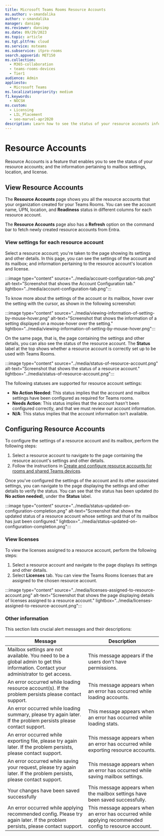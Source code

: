 ```yaml
---
title: Microsoft Teams Rooms Resource Accounts
ms.author: v-smandalika
author: v-smandalika
manager: dansimp
ms.reviewer: dansimp
ms.date: 09/29/2023
ms.topic: article
ms.tgt.pltfrm: cloud
ms.service: msteams
ms.subservice: itpro-rooms
search.appverid: MET150
ms.collection: 
  - M365-collaboration
  - teams-rooms-devices
  - Tier1
audience: Admin
appliesto: 
  - Microsoft Teams
ms.localizationpriority: medium
f1.keywords: 
  - NOCSH
ms.custom: 
  - Licensing
  - LIL_Placement
  - seo-marvel-apr2020
description: Learn how to see the status of your resource accounts information; and the information pertaining to mailbox settings, location, and license.
---
```


# Resource Accounts

Resource Accounts is a feature that enables you to see the status of your resource accounts; and the information pertaining to mailbox settings, location, and license.

## View Resource Accounts

The **Resource Accounts** page shows you all the resource accounts that your organization created for your Teams Rooms. You can see the account name, UPN, location, and **Readiness** status in different columns for each resource account.

The **Resource Accounts** page also has a **Refresh** option on the command bar to fetch newly created resource accounts from Entra.

### View settings for each resource account

Select a resource account; you're taken to the page showing its settings and other details. In this page, you can see the settings of the account and its mailbox; and information pertaining to the resource account's location and license.

:::image type="content" source="../media/account-configuration-tab.png" alt-text="Screenshot that shows the Account Configuration tab." lightbox="../media/account-configuration-tab.png":::

To know more about the settings of the account or its mailbox, hover over the setting with the cursor, as shown in the following screenshot:

:::image type="content" source="../media/viewing-information-of-setting-by-mouse-hover.png" alt-text="Screenshot that shows the information of a setting displayed on a mouse-hover over the setting." lightbox="../media/viewing-information-of-setting-by-mouse-hover.png":::

On the same page, that is, the page containing the settings and other details, you can also see the status of the resource account. The **Status** label at the top shows whether a resource account is correctly set up to be used with Teams Rooms.

:::image type="content" source="../media/status-of-resource-account.png" alt-text="Screenshot that shows the status of a resource account." lightbox="../media/status-of-resource-account.png":::

The following statuses are supported for resource account settings:

- **No Action Needed**: This status implies that the account and mailbox settings have been configured as required for Teams rooms.
- **Needs Action**: This status implies that the account hasn't been configured correctly, and that we must review our account information.
- **N/A**: This status implies that the account information isn't available.

## Configuring Resource Accounts

To configure the settings of a resource account and its mailbox, perform the following steps:

1. Select a resource account to navigate to the page containing the resource account's settings and other details.
1. Follow the instructions in [Create and configure resource accounts for rooms and shared Teams devices](create-resource-account.md).

Once you've configured the settings of the account and its other associated settings, you can navigate to the page displaying the settings and other details to verify the status. You can see that the status has been updated (to **No action needed**), under the **Status** label.

:::image type="content" source="../media/status-updated-on-configuration-completion.png" alt-text="Screenshot that shows the updated status of a resource account whose settings and that of its mailbox has just been configured." lightbox="../media/status-updated-on-configuration-completion.png":::

### View licenses

To view the licenses assigned to a resource account, perform the following steps:

1. Select a resource account and navigate to the page displays its settings and other details.
1. Select **Licenses** tab. You can view the Teams Rooms licenses that are assigned to the chosen resource account.

:::image type="content" source="../media/licenses-assigned-to-resource-account.png" alt-text="Screenshot that shows the page displaying details of licenses assigned to a resource account." lightbox="../media/licenses-assigned-to-resource-account.png":::

### Other information

This section lists crucial alert messages and their descriptions:


|Message  |Description  |
|---------|---------|
|Mailbox settings are not available. You need to be a global admin to get this information. Contact your administrator to get access.     |  This message appears if the users don't have permissions.       |
|An error occurred while loading resource account(s). If the problem persists please contact support.     |   This message appears when an error has occurred while loading accounts.      |
|An error occurred while loading summary, please try again later. If the problem persists please contact support.     | This message appears when an error has occurred while loading stats.       |
|An error occurred while exporting file, please try again later. If the problem persists, please contact support.     | This message appears when an error has occurred while exporting resource accounts.         |
|An error occurred while saving your request, please try again later. If the problem persists, please contact support.     | This message appears when an error has occurred while saving mailbox settings.    |
|Your changes have been saved successfully     |    This message appears when the mailbox settings have been saved successfully.     |
|An error occurred while applying recommended config. Please try again later. If the problem persists, please contact support.     | This message appears when an error has occurred while applying recommended config to resource account.     |
